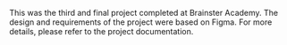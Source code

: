 This was the third and final project completed at Brainster Academy. The design and requirements of the project were based on Figma. For more details, please refer to the project documentation.